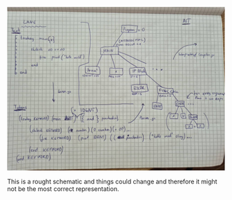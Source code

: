 ![big showing the cycle](first.jpeg)

This is a rought schematic and things could change and therefore it might not be the most correct representation.